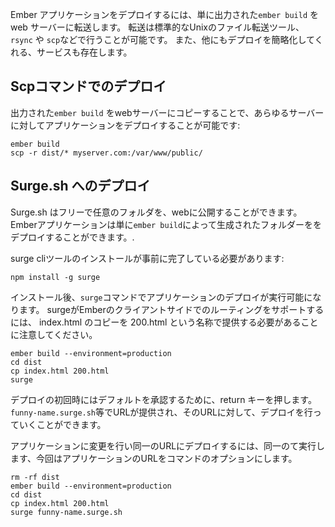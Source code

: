 Ember アプリケーションをデプロイするには、単に出力された`ember build` をweb サーバーに転送します。 転送は標準的なUnixのファイル転送ツール、`rsync` や `scp`などで行うことが可能です。 また、他にもデプロイを簡略化してくれる、サービスも存在します。

## Scpコマンドでのデプロイ

出力された`ember build` をwebサーバーにコピーすることで、あらゆるサーバーに対してアプリケーションをデプロイすることが可能です:

```shell
ember build
scp -r dist/* myserver.com:/var/www/public/
```

## Surge.sh へのデプロイ

Surge.sh はフリーで任意のフォルダを、webに公開することができます。Emberアプリケーションは単に`ember build`によって生成されたフォルダーををデプロイすることができます。.

surge cliツールのインストールが事前に完了している必要があります:

```shell
npm install -g surge
```

インストール後、`surge`コマンドでアプリケーションのデプロイが実行可能になります。 surgeがEmberのクライアントサイドでのルーティングをサポートするには、 index.html のコピーを 200.html という名称で提供する必要があることに注意してください。

```shell
ember build --environment=production
cd dist
cp index.html 200.html
surge
```

デプロイの初回時にはデフォルトを承認するために、return キーを押します。`funny-name.surge.sh`等でURLが提供され、そのURLに対して、デプロイを行っていくことができます。

アプリケーションに変更を行い同一のURLにデプロイするには、同一のて実行します、今回はアプリケーションのURLをコマンドのオプションにします。

```shell
rm -rf dist
ember build --environment=production
cd dist
cp index.html 200.html
surge funny-name.surge.sh
```